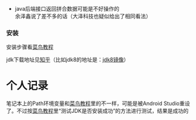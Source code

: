 - java后端接口返回拼合数据可能是不好操作的  
  余泽鑫说了差不多的话（大泽科技也疑似给出了相同看法）



### 安装

安装步骤看[菜鸟教程](https://www.runoob.com/java/java-environment-setup.html)

jdk下载地址见[知乎](https://zhuanlan.zhihu.com/p/111022749)（比如jdk8的地址是：[jdk8镜像](https://mirrors.tuna.tsinghua.edu.cn/AdoptOpenJDK/8/jdk/x64/windows/OpenJDK8U-jdk_x64_windows_hotspot_8u272b10.msi)）



# 个人记录

笔记本上的Path环境变量和[菜鸟教程](https://www.runoob.com/java/java-environment-setup.html)里的不一样，可能是被Android Studio重设了。不过按[菜鸟教程](https://www.runoob.com/java/java-environment-setup.html)里“测试JDK是否安装成功”的方法进行测试，结果是成功的